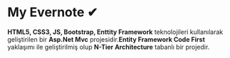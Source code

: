 # My Evernote ✔

**HTML5, CSS3, JS, Bootstrap, Enttity Framework** teknolojileri kullanılarak geliştirilen bir **Asp.Net Mvc** projesidir.**Entity Framework Code First** yaklaşımı
ile geliştirilmiş olup **N-Tier Architecture** tabanlı bir projedir.
